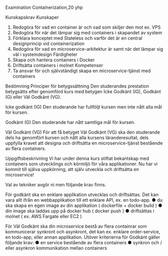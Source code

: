 Examination 
Containerization,20 yhp 

Kunskapskrav 
Kunskaper 
1. Redogöra för vad en container är och vad som skiljer den mot ex. VPS 
2. Redogöra för när det lämpar sig med containers i skapandet av system 
3. Förklara konceptet med Stateless och varför det är en central designprincip vid containerization 
4. Redogöra för vad en microservice-arkitektur är samt när det lämpar sig väl i systemdesign Färdigheter 
5. Skapa och hantera containers i Docker 
6. Driftsätta containers i molnet Kompetenser 
7. Ta ansvar för och självständigt skapa en microservice-tjänst med containers 

Bedömning 
Principer för betygssättning 
Den studerandes prestation betygsätts efter genomförd kurs med betygen Icke Godkänt (IG), Godkänt (G) eller Väl Godkänt (VG). 

Icke godkänt (IG) Den studerande har fullföljt kursen men inte nått alla mål för kursen. 

Godkänt (G) Den studerande har nått samtliga mål för kursen. 

Väl Godkänt (VG) För att få betyget Väl Godkänt (VG) ska den studerande dels ha genomfört kursen och nått alla kursens läranderesultat, dels uppfylla kravet att designa och driftsätta en microservice-tjänst bestående av flera containers. 

Uppgiftsbeskrivning 
Vi har under denna kurs stiftat bekantskap med containers som utvecklings och körmiljö för våra applikationer. Nu har vi kommit till själva uppkörning, att själv utveckla och driftsätta en microservice! 

Val av tekniker avgör ni men följande krav finns. 

För godkänt ska en enklare applikation utvecklas och driftsättas. Det kan vara allt ifrån en webbapplikation till ett enklare API, ex. en todo-app. 
● du ska skapa en egen image av din applikation ( dockerfile + docker build ) 
● din image ska laddas upp på docker hub ( docker push ) 
● driftsättas i molnet ( ex. AWS Fargate eller EC2 ) 

För Väl Godkänt ska din microservice bestå av flera containrar som kommunicerar synkront och asynkront, det kan ex. enklare order-service, en todo-app, eller annan applikation. Utöver kriterierna för Godkänt gäller följande krav: 
● en service bestående av flera containers 
● synkron och / eller asynkron kommunikation mellan containers 

